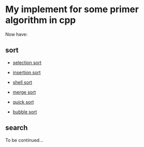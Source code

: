 # My implement for some primer algorithm in cpp

Now have:

## sort

- [selection sort](https://github.com/Meow-2/Primer-Algorithm-in-cpp/blob/master/sort/selectionSort.h)  

- [insertion sort](https://github.com/Meow-2/Primer-Algorithm-in-cpp/blob/master/sort/insertionSort.h)

- [shell sort](https://github.com/Meow-2/Primer-Algorithm-in-cpp/blob/master/sort/shellSort.h)

- [merge sort](https://github.com/Meow-2/Primer-Algorithm-in-cpp/blob/master/sort/mergeSort.h)

- [quick sort](https://github.com/Meow-2/Primer-Algorithm-in-cpp/blob/master/sort/quickSort.h)

- [bubble sort](https://github.com/Meow-2/Primer-Algorithm-in-cpp/blob/master/sort/bubbleSort.h)

## search

To be continued...
